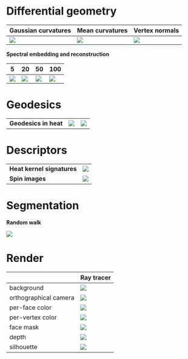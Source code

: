 # Differential geometry

| **Gaussian curvatures**                                                                      | **Mean curvatures**                                                                      | **Vertex normals**                                                                      |
| -------------------------------------------------------------------------------------------- | ---------------------------------------------------------------------------------------- | --------------------------------------------------------------------------------------- |
| ![](https://raw.githubusercontent.com/unclejimbo/Euclid/dev/gallery/gaussian_curvatures.png) | ![](https://raw.githubusercontent.com/unclejimbo/Euclid/dev/gallery/mean_curvatures.png) | ![](https://raw.githubusercontent.com/unclejimbo/Euclid/dev/gallery/vertex_normals.png) |

**Spectral embedding and reconstruction**

| 5                                                                                   | 20                                                                                   | 50                                                                                   | 100                                                                                   |
| ----------------------------------------------------------------------------------- | ------------------------------------------------------------------------------------ | ------------------------------------------------------------------------------------ | ------------------------------------------------------------------------------------- |
| ![](https://raw.githubusercontent.com/unclejimbo/Euclid/dev/gallery/spectral_5.png) | ![](https://raw.githubusercontent.com/unclejimbo/Euclid/dev/gallery/spectral_20.png) | ![](https://raw.githubusercontent.com/unclejimbo/Euclid/dev/gallery/spectral_50.png) | ![](https://raw.githubusercontent.com/unclejimbo/Euclid/dev/gallery/spectral_100.png) |

# Geodesics

|                       |                                                                                           |                                                                                           |
| --------------------- | ----------------------------------------------------------------------------------------- | ----------------------------------------------------------------------------------------- |
| **Geodesics in heat** | ![](https://raw.githubusercontent.com/unclejimbo/Euclid/dev/gallery/geodesics_heat_1.png) | ![](https://raw.githubusercontent.com/unclejimbo/Euclid/dev/gallery/geodesics_heat_2.png) |

# Descriptors

|                            |                                                                                                 |
| -------------------------- | ----------------------------------------------------------------------------------------------- |
| **Heat kernel signatures** | ![](https://raw.githubusercontent.com/unclejimbo/Euclid/dev/gallery/heat_kernel_signatures.png) |
| **Spin images**            | ![](https://raw.githubusercontent.com/unclejimbo/Euclid/dev/gallery/spin_images.png)            |

# Segmentation

**Random walk**

![](https://raw.githubusercontent.com/unclejimbo/Euclid/dev/gallery/random_walk_segmentation.png)

# Render

|                       | **Ray tracer**                                                                                  |
| --------------------- | ----------------------------------------------------------------------------------------------- |
| background            | ![](https://raw.githubusercontent.com/unclejimbo/Euclid/dev/gallery/raytracer_background.png)   |
| orthographical camera | ![](https://raw.githubusercontent.com/unclejimbo/Euclid/dev/gallery/raytracer_ortho_cam.png)    |
| per-face color        | ![](https://raw.githubusercontent.com/unclejimbo/Euclid/dev/gallery/raytracer_face_color.png)   |
| per-vertex color      | ![](https://raw.githubusercontent.com/unclejimbo/Euclid/dev/gallery/raytracer_vertex_color.png) |
| face mask             | ![](https://raw.githubusercontent.com/unclejimbo/Euclid/dev/gallery/raytracer_face_mask.png)    |
| depth                 | ![](https://raw.githubusercontent.com/unclejimbo/Euclid/dev/gallery/raytracer_depth.png)        |
| silhouette            | ![](https://raw.githubusercontent.com/unclejimbo/Euclid/dev/gallery/raytracer_silhouette.png)   |
